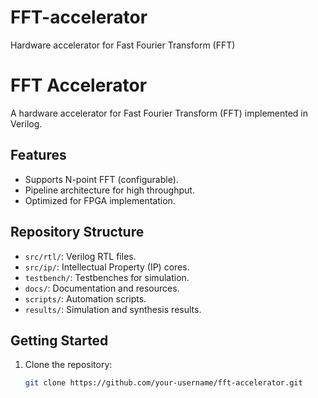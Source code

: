 # FFT-accelerator
Hardware accelerator for Fast Fourier Transform (FFT)
# FFT Accelerator

A hardware accelerator for Fast Fourier Transform (FFT) implemented in Verilog.

## Features
- Supports N-point FFT (configurable).
- Pipeline architecture for high throughput.
- Optimized for FPGA implementation.

## Repository Structure
- `src/rtl/`: Verilog RTL files.
- `src/ip/`: Intellectual Property (IP) cores.
- `testbench/`: Testbenches for simulation.
- `docs/`: Documentation and resources.
- `scripts/`: Automation scripts.
- `results/`: Simulation and synthesis results.

## Getting Started
1. Clone the repository:
   ```bash
   git clone https://github.com/your-username/fft-accelerator.git
